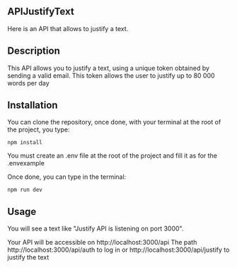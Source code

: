 ## APIJustifyText

Here is an API that allows to justify a text.

## Description

This API allows you to justify a text, using a unique token obtained by sending a valid email.
This token allows the user to justify up to 80 000 words per day

## Installation

You can clone the repository, once done, with your terminal at the root of the project, you type:

```
npm install
```

You must create an .env file at the root of the project and fill it as for the .envexample

Once done, you can type in the terminal:

```
npm run dev
```

## Usage

You will see a text like "Justify API is listening on port 3000".

Your API will be accessible on http://localhost:3000/api
The path http://localhost:3000/api/auth to log in
or http://localhost:3000/api/justify to justify the text
